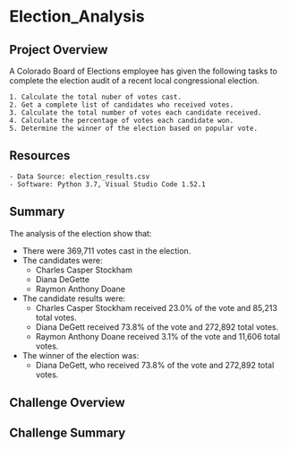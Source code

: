 # Election_Analysis
## Project Overview
A Colorado Board of Elections employee has given the following tasks to complete the election audit of a recent local congressional election.

    1. Calculate the total nuber of votes cast.
    2. Get a complete list of candidates who received votes.
    3. Calculate the total number of votes each candidate received. 
    4. Calculate the percentage of votes each candidate won.
    5. Determine the winner of the election based on popular vote.

## Resources
    - Data Source: election_results.csv
    - Software: Python 3.7, Visual Studio Code 1.52.1

## Summary
The analysis of the election show that: 

- There were 369,711 votes cast in the election.
- The candidates were:
    - Charles Casper Stockham
    - Diana DeGette
    - Raymon Anthony Doane
- The candidate results were:
    - Charles Casper Stockham received 23.0% of the vote and 85,213 total votes.
    - Diana DeGett received 73.8% of the vote and 272,892 total votes.
    - Raymon Anthony Doane received 3.1% of the vote and 11,606 total votes.
- The winner of the election was:
    - Diana DeGett, who received 73.8% of the vote and 272,892 total votes.

## Challenge Overview

## Challenge Summary